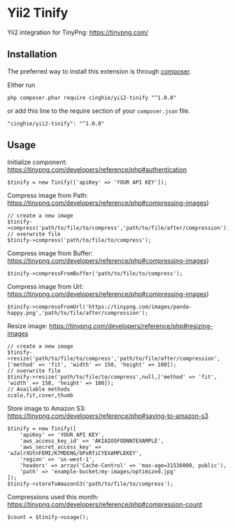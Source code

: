 # Yii2 Tinify
Yii2 integration for TinyPng: https://tinypng.com/

Installation
-----------------

The preferred way to install this extension is through [composer](http://getcomposer.org/download/).

Either run

```
php composer.phar require cinghie/yii2-tinify "^1.0.0"
```

or add this line to the require section of your `composer.json` file.

```
"cinghie/yii2-tinify": "^1.0.0"
```

Usage
-----------------

Initialize component: https://tinypng.com/developers/reference/php#authentication

```
$tinify = new Tinify(['apiKey' => 'YOUR API KEY']);
```

Compress image from Path: https://tinypng.com/developers/reference/php#compressing-images)

```
// create a new image
$tinify->compress('path/to/file/to/compress','path/to/file/after/compression');
// overwrite file
$tinify->compress('path/to/file/to/compress');
```

Compress image from Buffer: https://tinypng.com/developers/reference/php#compressing-images)

```
$tinify->compressFromBuffer('path/to/file/to/compress');
```

Compress image from Url: https://tinypng.com/developers/reference/php#compressing-images)

```
$tinify->compressFromUrl('https://tinypng.com/images/panda-happy.png','path/to/file/after/compression');
```

Resize image: https://tinypng.com/developers/reference/php#resizing-images

```
// create a new image
$tinify->resize('path/to/file/to/compress','path/to/file/after/compression',['method' => 'fit', 'width' => 150, 'height' => 100]);
// overwrite file
$tinify->resize('path/to/file/to/compress',null,['method' => 'fit', 'width' => 150, 'height' => 100]);
// Available methods
scale,fit,cover,thumb
```

Store image to Amazon S3: https://tinypng.com/developers/reference/php#saving-to-amazon-s3

```
$tinify = new Tinify([  
	'apiKey' => 'YOUR API KEY',  
	'aws_access_key_id' => 'AKIAIOSFODNN7EXAMPLE',  
	'aws_secret_access_key' => 'wJalrXUtnFEMI/K7MDENG/bPxRfiCYEXAMPLEKEY',  
	'region' => 'us-west-1',  
	'headers' => array('Cache-Control' => 'max-age=31536000, public'),  
	'path' => 'example-bucket/my-images/optimized.jpg'
]);
$tinify->storeToAmazonS3('path/to/file/to/compress');
```

Compressions used this month: https://tinypng.com/developers/reference/php#compression-count

```
$count = $tinify->usage();
```
